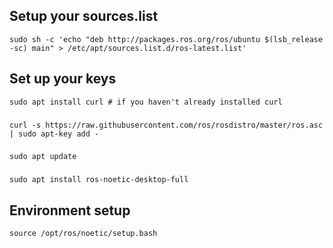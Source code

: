 ## Setup your sources.list

    sudo sh -c 'echo "deb http://packages.ros.org/ros/ubuntu $(lsb_release -sc) main" > /etc/apt/sources.list.d/ros-latest.list'

## Set up your keys

    sudo apt install curl # if you haven't already installed curl
###
    curl -s https://raw.githubusercontent.com/ros/rosdistro/master/ros.asc | sudo apt-key add -

###

    sudo apt update
    
###

    sudo apt install ros-noetic-desktop-full

## Environment setup

    source /opt/ros/noetic/setup.bash

